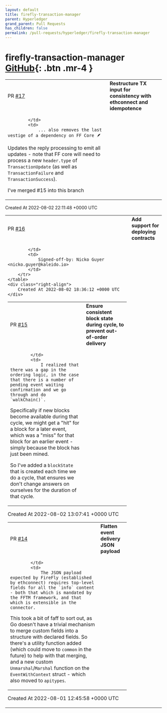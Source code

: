 ```yaml
---
layout: default
title: firefly-transaction-manager
parent: Hyperledger
grand_parent: Pull Requests
has_children: false
permalink: /pull-requests/hyperledger/firefly-transaction-manager
---
```


# firefly-transaction-manager <span class="fs-3 right-align">[GitHub](https://github.com/hyperledger/firefly-transaction-manager){: .btn .mr-4 }</span>


<div>
    <table>
        <tr>
            <td>
                PR <a href="https://github.com/hyperledger/firefly-transaction-manager/pull/17" class=".btn">#17</a>
            </td>
            <td>
                <b>
                    Restructure TX input for consistency with ethconnect and idempotence
                </b>
            </td>
        </tr>
        <tr>
            <td>
                
            </td>
            <td>
                ... also removes the last vestige of a dependency on FF Core 🪶 

Updates the reply processing to emit all updates - note that FF core will need to process a new `header.type` of `TransactionUpdate` (as well as `TransactionFailure` and `TransactionSuccess`).

I've merged #15 into this branch
            </td>
        </tr>
    </table>
    <div class="right-align">
        Created At 2022-08-02 22:11:48 +0000 UTC
    </div>
</div>

<div>
    <table>
        <tr>
            <td>
                PR <a href="https://github.com/hyperledger/firefly-transaction-manager/pull/16" class=".btn">#16</a>
            </td>
            <td>
                <b>
                    Add support for deploying contracts
                </b>
            </td>
        </tr>
        <tr>
            <td>
                
            </td>
            <td>
                Signed-off-by: Nicko Guyer <nicko.guyer@kaleido.io>
            </td>
        </tr>
    </table>
    <div class="right-align">
        Created At 2022-08-02 18:36:12 +0000 UTC
    </div>
</div>

<div>
    <table>
        <tr>
            <td>
                PR <a href="https://github.com/hyperledger/firefly-transaction-manager/pull/15" class=".btn">#15</a>
            </td>
            <td>
                <b>
                    Ensure consistent block state during cycle, to prevent out-of-order delivery
                </b>
            </td>
        </tr>
        <tr>
            <td>
                
            </td>
            <td>
                I realized that there was a gap in the ordering logic, in the case that there is a number of pending event waiting confirmation and we go through and do `walkChain()`.

Specifically if new blocks become available during that cycle, we might get a "hit" for a block for a later event, which was a "miss" for that block for an earlier event - simply because the block has just been mined.

So I've added a `blockState` that is created each time we do a cycle, that ensures we don't change answers on ourselves for the duration of that cycle.
            </td>
        </tr>
    </table>
    <div class="right-align">
        Created At 2022-08-02 13:07:41 +0000 UTC
    </div>
</div>

<div>
    <table>
        <tr>
            <td>
                PR <a href="https://github.com/hyperledger/firefly-transaction-manager/pull/14" class=".btn">#14</a>
            </td>
            <td>
                <b>
                    Flatten event delivery JSON payload
                </b>
            </td>
        </tr>
        <tr>
            <td>
                
            </td>
            <td>
                The JSON payload expected by FireFly (established by ethconnect) requires top-level fields for all the `info` content - both that which is mandated by the FFTM framework, and that which is extensible in the connector.

This took a bit of faff to sort out, as Go doesn't have a trivial mechanism to merge custom fields into a structure with declared fields. So there's a utility function added (which could move to `common` in the future) to help with that merging, and a new custom `Unmarshal`/`Marshal` function on the `EventWithContext` struct - which also moved to `apitypes`.
            </td>
        </tr>
    </table>
    <div class="right-align">
        Created At 2022-08-01 12:45:58 +0000 UTC
    </div>
</div>

